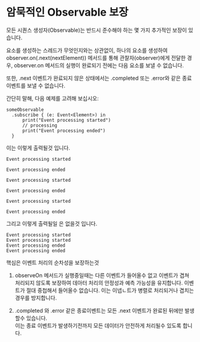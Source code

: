 # 암묵적인 Observable 보장

모든 시퀀스 생성자(Observable)는 반드시 준수해야 하는 몇 가지 추가적인 보장이 있습니다.

요소를 생성하는 스레드가 무엇인지와는 상관없이, 하나의 요소를 생성하여 observer.on(.next(nextElement)) 메서드를 통해 관찰자(observer)에게 전달한 경우, observer.on 메서드의 실행이 완료되기 전에는 다음 요소를 보낼 수 없습니다.

또한, .next 이벤트가 완료되지 않은 상태에서는 .completed 또는 .error와 같은 종료 이벤트를 보낼 수 없습니다.

간단히 말해, 다음 예제를 고려해 보십시오:

```
someObservable
  .subscribe { (e: Event<Element>) in
      print("Event processing started")
      // processing
      print("Event processing ended")
  }
```

이는 이렇게 출력될것 입니다.
```
Event processing started

Event processing ended

Event processing started

Event processing ended

Event processing started

Event processing ended
```

그리고 이렇게 출력될일 은 없을것 입니다.
```
Event processing started
Event processing started
Event processing ended
Event processing ended
```

핵심은 이벤트 처리의 순차성을 보장하는것 

1. observeOn 메서드가 실행중일때는 다른 이벤트가 들어올수 없고 이벤트가 겹쳐 처리되지 않도록 보장하여 데아터 처리의 안정성과 예측 가능성을 유지합니다.
이벤트가 절대 중첩해서 들어올수 없습니다. 이는 이넵ㄴ트가 병렬로 처리되거나 겹치는 경우를 방지합니다. 

2. .completed 와 .error 같은 종료이벤트는 모든 .next 이벤트가 완료된 뒤에만 발생할수 있습니다.  
이는 종료 이벤트가 발생하기전까지 모든 데이터가 안전하게 처리될수 있도록 합니다.






